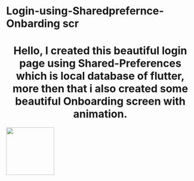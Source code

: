 # Login-using-Sharedprefernce-Onbarding scr
<h1 align = "center"> Hello, I created this beautiful login page using Shared-Preferences which is local database of flutter, more then that i also created some 
beautiful Onboarding screen with animation. </h1>
<img src="Arham9125/Login-using-Sharedprefernces/codepic" width="128"/>

